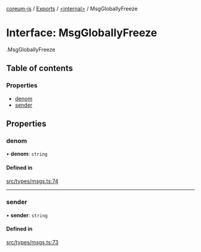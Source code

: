 [coreum-js](../README.md) / [Exports](../modules.md) / [<internal\>](../modules/internal_.md) / MsgGloballyFreeze

# Interface: MsgGloballyFreeze

[<internal>](../modules/internal_.md).MsgGloballyFreeze

## Table of contents

### Properties

- [denom](internal_.MsgGloballyFreeze.md#denom)
- [sender](internal_.MsgGloballyFreeze.md#sender)

## Properties

### denom

• **denom**: `string`

#### Defined in

[src/types/msgs.ts:74](https://github.com/PyramydLabs/coreum-js/blob/1b17c7f/src/types/msgs.ts#L74)

___

### sender

• **sender**: `string`

#### Defined in

[src/types/msgs.ts:73](https://github.com/PyramydLabs/coreum-js/blob/1b17c7f/src/types/msgs.ts#L73)
